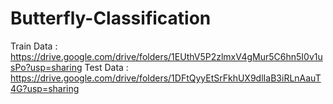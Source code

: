 # Butterfly-Classification

Train Data : https://drive.google.com/drive/folders/1EUthV5P2zlmxV4gMur5C6hn5I0v1usPo?usp=sharing
Test Data :  https://drive.google.com/drive/folders/1DFtQyyEtSrFkhUX9dlIaB3iRLnAauT4G?usp=sharing
